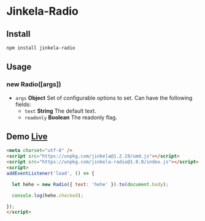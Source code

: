 # Jinkela-Radio

## Install

```bash
npm install jinkela-radio
```

## Usage

### new Radio([args])

* `args` **Object** Set of configurable options to set. Can have the following fields:
  * `text` **String** The default text.
  * `readonly` **Boolean** The readonly flag.

## Demo [Live](https://jinkelajs.github.io/jinkela-radio/example/)

```html
<meta charset="utf-8" />
<script src="https://unpkg.com/jinkela@1.2.19/umd.js"></script>
<script src="https://unpkg.com/jinkela-radio@1.0.0/index.js"></script>
<script>
addEventListener('load', () => {

  let hehe = new Radio({ text: 'hehe' }).to(document.body);

  console.log(hehe.checked);

});
</script>
```
